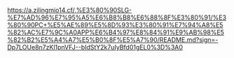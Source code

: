 https://a.zilingmio14.cf/,%E3%80%90SLG-%E7%AD%96%E7%95%A5%E6%B8%B8%E6%88%8F%E3%80%91/%E3%80%90PC+%E5%AE%89%E5%8D%93%E3%80%91%E7%94%A8%E5%82%AC%E7%9C%A0APP%E6%B4%97%E8%84%91%E9%AB%98%E5%82%B2%E5%A4%A7%E5%B0%8F%E5%A7%90/README.md?sign=-Dp7LOUe8n7zKl1pnVFJ--bIdStY2k7uIyBfd01gEL0%3D%3A0